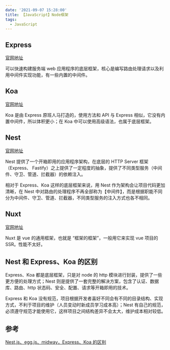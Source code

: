 ```yaml
---
date: '2021-09-07 15:28:00'
title: 【JavaScript】Node框架
tags:
  - JavaScript
---
```


## Express

[官网地址](https://www.expressjs.com.cn/)

可以快速构建服务端 web 应用程序的底层框架，核心是编写路由处理请求以及利用中间件实现功能，有一些内置的中间件。

## Koa

[官网地址](https://koa.bootcss.com/)

Koa 是由 Express 原班人马打造的，使用方法和 API 与 Express 相似，它没有内置中间件，所以体积更小；在 Koa 中可以使用高级语法，也属于底层框架。

## Nest

[官网地址](https://docs.nestjs.cn/)

Nest 提供了一个开箱即用的应用程序架构，在底层的 HTTP Server 框架（Express、 Fastify）之上提供了一定程度的抽象，提供了不同类型服务（中间件、守卫、管道、拦截器）的依赖注入。

相对于 Express、Koa 这样的底层框架来说，用 Nest 作为架构会让项目代码更加清晰，在 Nest 中对路由的处理程序不再全部称为【中间件】，而是根据职能不同分为中间件、守卫、管道、拦截器，不同类型服务的注入方式也各不相同。

## Nuxt

[官网地址](https://www.nuxtjs.cn/)

Nuxt 是 vue 的通用框架，也就是 “框架的框架”，一般用它来实现 vue 项目的 SSR。性能不太好。

## Nest 和 Express、Koa 的区别

Express、Koa 都是底层框架，只是对 node 的 http 模块进行封装，提供了一些更方便的处理方式；Nest 则是提供了一套完整的解决方案，包含了认证、数据库、路由、http 状态码、安全、配置、请求等开箱即用的技术。

Express 和 Koa 没有规范，项目根据开发者喜好不同会有不同的目录结构、实现方式，不利于项目的维护（人员变动时新成员学习成本高）；Nest 有自己的规范，必须遵守规范才能使用它，这样项目之间结构差异不会太大，维护成本相对较低。

## 参考

[Nest.js、egg.js、midway，Express、Koa 的区别](https://blog.csdn.net/csdn_haow/article/details/101512411)

